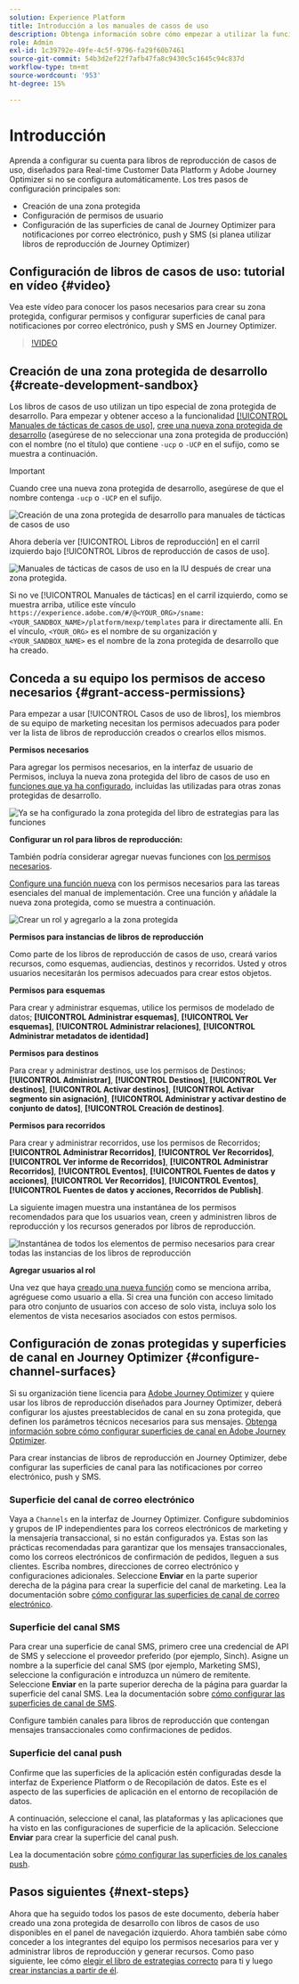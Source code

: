 ```yaml
---
solution: Experience Platform
title: Introducción a los manuales de casos de uso
description: Obtenga información sobre cómo empezar a utilizar la funcionalidad de manuales de tácticas de casos de uso.
role: Admin
exl-id: 1c39792e-49fe-4c5f-9796-fa29f60b7461
source-git-commit: 54b3d2ef22f7afb47fa8c9430c5c1645c94c837d
workflow-type: tm+mt
source-wordcount: '953'
ht-degree: 15%

---
```



# Introducción 

Aprenda a configurar su cuenta para libros de reproducción de casos de uso, diseñados para Real-time Customer Data Platform y Adobe Journey Optimizer si no se configura automáticamente. Los tres pasos de configuración principales son:

* Creación de una zona protegida
* Configuración de permisos de usuario
* Configuración de las superficies de canal de Journey Optimizer para notificaciones por correo electrónico, push y SMS (si planea utilizar libros de reproducción de Journey Optimizer)

## Configuración de libros de casos de uso: tutorial en vídeo {#video}

Vea este vídeo para conocer los pasos necesarios para crear su zona protegida, configurar permisos y configurar superficies de canal para notificaciones por correo electrónico, push y SMS en Journey Optimizer.

>[!VIDEO](https://video.tv.adobe.com/v/3426987?learn=on)

## Creación de una zona protegida de desarrollo {#create-development-sandbox}

Los libros de casos de uso utilizan un tipo especial de zona protegida de desarrollo. Para empezar y obtener acceso a la funcionalidad [[!UICONTROL Manuales de tácticas de casos de uso]](/help/use-case-playbooks/playbooks/overview.md), [cree una nueva zona protegida de desarrollo](/help/sandboxes/ui/user-guide.md#create) (asegúrese de no seleccionar una zona protegida de producción) con el nombre (no el título) que contiene `-ucp` o `-UCP` en el sufijo, como se muestra a continuación.

>[!IMPORTANT]
>
>Cuando cree una nueva zona protegida de desarrollo, asegúrese de que el nombre contenga `-ucp` o `-UCP` en el sufijo.


![Creación de una zona protegida de desarrollo para manuales de tácticas de casos de uso](/help/use-case-playbooks/assets/playbooks/get-started/create-sandbox-ucp.png)

Ahora debería ver [!UICONTROL Libros de reproducción] en el carril izquierdo bajo [!UICONTROL Libros de reproducción de casos de uso].

![Manuales de tácticas de casos de uso en la IU después de crear una zona protegida.](/help/use-case-playbooks/assets/playbooks/get-started/ucp-sandbox-in-ui.png)

Si no ve [!UICONTROL Manuales de tácticas] en el carril izquierdo, como se muestra arriba, utilice este vínculo `https://experience.adobe.com/#/@<YOUR_ORG>/sname:<YOUR_SANDBOX_NAME>/platform/mexp/templates` para ir directamente allí. En el vínculo, `<YOUR_ORG>` es el nombre de su organización y `<YOUR_SANDBOX_NAME>` es el nombre de la zona protegida de desarrollo que ha creado.

## Conceda a su equipo los permisos de acceso necesarios {#grant-access-permissions}

Para empezar a usar [!UICONTROL Casos de uso de libros], los miembros de su equipo de marketing necesitan los permisos adecuados para poder ver la lista de libros de reproducción creados o crearlos ellos mismos.

**Permisos necesarios**

Para agregar los permisos necesarios, en la interfaz de usuario de Permisos, incluya la nueva zona protegida del libro de casos de uso en [funciones que ya ha configurado](/help/access-control/abac/ui/permissions.md#managing-sandboxes-for-role), incluidas las utilizadas para otras zonas protegidas de desarrollo.

![Ya se ha configurado la zona protegida del libro de estrategias para las funciones](/help/use-case-playbooks/assets/playbooks/get-started/permissions-to-existing-roles.png)

**Configurar un rol para libros de reproducción:**

También podría considerar agregar nuevas funciones con [los permisos necesarios](/help/access-control/home.md#sandboxes-and-permissions).

[Configure una función nueva](/help/access-control/abac/ui/permissions.md) con los permisos necesarios para las tareas esenciales del manual de implementación. Cree una función y añádale la nueva zona protegida, como se muestra a continuación.

![Crear un rol y agregarlo a la zona protegida](/help/use-case-playbooks/assets/playbooks/get-started/create-new-role.png)

**Permisos para instancias de libros de reproducción**

Como parte de los libros de reproducción de casos de uso, creará varios recursos, como esquemas, audiencias, destinos y recorridos. Usted y otros usuarios necesitarán los permisos adecuados para crear estos objetos.

**Permisos para esquemas**

Para crear y administrar esquemas, utilice los permisos de modelado de datos; **[!UICONTROL Administrar esquemas]**, **[!UICONTROL Ver esquemas]**, **[!UICONTROL Administrar relaciones]**, **[!UICONTROL Administrar metadatos de identidad]**

**Permisos para destinos**

Para crear y administrar destinos, use los permisos de Destinos; **[!UICONTROL Administrar]**, **[!UICONTROL Destinos]**, **[!UICONTROL Ver destinos]**, **[!UICONTROL Activar destinos]**, **[!UICONTROL Activar segmento sin asignación]**, **[!UICONTROL Administrar y activar destino de conjunto de datos]**, **[!UICONTROL Creación de destinos]**.

**Permisos para recorridos**

Para crear y administrar recorridos, use los permisos de Recorridos; **[!UICONTROL Administrar Recorridos]**, **[!UICONTROL Ver Recorridos]**, **[!UICONTROL Ver informe de Recorridos]**, **[!UICONTROL Administrar Recorridos]**, **[!UICONTROL Eventos]**, **[!UICONTROL Fuentes de datos y acciones]**, **[!UICONTROL Ver Recorridos]**, **[!UICONTROL Eventos]**, **[!UICONTROL Fuentes de datos y acciones, Recorridos de Publish]**.

La siguiente imagen muestra una instantánea de los permisos recomendados para que los usuarios vean, creen y administren libros de reproducción y los recursos generados por libros de reproducción.

![Instantánea de todos los elementos de permiso necesarios para crear todas las instancias de los libros de reproducción](/help/use-case-playbooks/assets/playbooks/get-started/permission-snapshot.png)

**Agregar usuarios al rol**

Una vez que haya [creado una nueva función](/help/access-control/abac/ui/permissions.md#managing-users-for-role) como se menciona arriba, agréguese como usuario a ella. Si crea una función con acceso limitado para otro conjunto de usuarios con acceso de solo vista, incluya solo los elementos de vista necesarios asociados con estos permisos.

## Configuración de zonas protegidas y superficies de canal en Journey Optimizer {#configure-channel-surfaces}

Si su organización tiene licencia para [Adobe Journey Optimizer](https://experienceleague.adobe.com/docs/journey-optimizer/using/ajo-home.html?lang=es) y quiere usar los libros de reproducción diseñados para Journey Optimizer, deberá configurar los ajustes preestablecidos de canal en su zona protegida, que definen los parámetros técnicos necesarios para sus mensajes. [Obtenga información sobre cómo configurar superficies de canal en Adobe Journey Optimizer](https://experienceleague.adobe.com/docs/journey-optimizer/using/configuration/channel-surfaces.html?lang=es).

Para crear instancias de libros de reproducción en Journey Optimizer, debe configurar las superficies de canal para las notificaciones por correo electrónico, push y SMS.

### Superficie del canal de correo electrónico

Vaya a `Channels` en la interfaz de Journey Optimizer. Configure subdominios y grupos de IP independientes para los correos electrónicos de marketing y la mensajería transaccional, si no están configurados ya. Estas son las prácticas recomendadas para garantizar que los mensajes transaccionales, como los correos electrónicos de confirmación de pedidos, lleguen a sus clientes. Escriba nombres, direcciones de correo electrónico y configuraciones adicionales. Seleccione **Enviar** en la parte superior derecha de la página para crear la superficie del canal de marketing. Lea la documentación sobre [cómo configurar las superficies de canal de correo electrónico](https://experienceleague.adobe.com/docs/journey-optimizer/using/email/configure-email/email-settings.html).

### Superficie del canal SMS

Para crear una superficie de canal SMS, primero cree una credencial de API de SMS y seleccione el proveedor preferido (por ejemplo, Sinch). Asigne un nombre a la superficie del canal SMS (por ejemplo, Marketing SMS), seleccione la configuración e introduzca un número de remitente. Seleccione **Enviar** en la parte superior derecha de la página para guardar la superficie del canal SMS. Lea la documentación sobre [cómo configurar las superficies de canal de SMS](https://experienceleague.adobe.com/docs/journey-optimizer/using/sms/sms-configuration.html?lang=es#message-preset-sms).

Configure también canales para libros de reproducción que contengan mensajes transaccionales como confirmaciones de pedidos.

### Superficie del canal push

Confirme que las superficies de la aplicación estén configuradas desde la interfaz de Experience Platform o de Recopilación de datos. Este es el aspecto de las superficies de aplicación en el entorno de recopilación de datos.

<!-- ![App surfaces in Data collections](/help/use-case-playbooks/assets/playbooks/get-started/.png) -->

A continuación, seleccione el canal, las plataformas y las aplicaciones que ha visto en las configuraciones de superficie de la aplicación. Seleccione **Enviar** para crear la superficie del canal push.

Lea la documentación sobre [cómo configurar las superficies de los canales push](https://experienceleague.adobe.com/docs/journey-optimizer/using/push/push-config/push-configuration.html).

## Pasos siguientes {#next-steps}

Ahora que ha seguido todos los pasos de este documento, debería haber creado una zona protegida de desarrollo con libros de casos de uso disponibles en el panel de navegación izquierdo. Ahora también sabe cómo conceder a los integrantes del equipo los permisos necesarios para ver y administrar libros de reproducción y generar recursos. Como paso siguiente, lee cómo [elegir el libro de estrategias correcto](/help/use-case-playbooks/playbooks/choose.md) para ti y luego [crear instancias a partir de él](/help/use-case-playbooks/playbooks/create-share-reuse.md).
